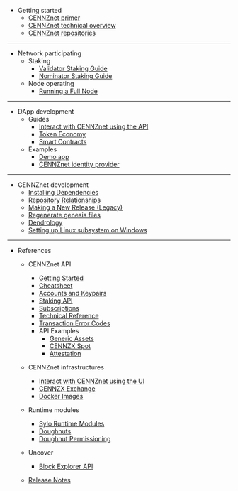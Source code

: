 - Getting started
    - [CENNZnet primer](Getting-started/CENNZnet-primer)
    - [CENNZnet technical overview](Getting-started/CENNZnet-technical-overview)
    - [CENNZnet repositories](Getting-started/CENNZnet-repos)
---
- Network participating
    - Staking
        - [Validator Staking Guide](Network-participating/Staking/Validator-Guide)
        - [Nominator Staking Guide](Network-participating/Staking/Nominator-Staking-Guide)
    - Node operating
        - [Running a Full Node](Network-participating/Node-operating/Running-a-Full-Node)
---
- DApp development
    - Guides
        - [Interact with CENNZnet using the API](Dapp-development/Guides/Interact-with-CENNZnet--using-the-API)
        - [Token Economy](Dapp-development/Guides/Token-Economy)
        - [Smart Contracts](Dapp-development/Guides/Using-Smart-Contracts-on-CENNZnet)
    - Examples
        - [Demo app](Dapp-development/Examples/Example-demo-app)
        - [CENNZnet identity provider](https://github.com/cennznet/cennznet-identity-provider)
---
- CENNZnet development
    - [Installing Dependencies](Guides/CENNZnet-development/Installing-Dependencies)
    - [Repository Relationships](Guides/CENNZnet-development/Repository-Relationships)
    - [Making a New Release (Legacy)](Guides/CENNZnet-development/Making-a-New-Release)
    - [Regenerate genesis files](Guides/CENNZnet-development/Regenerating-genesis-files-on-Release)
    - [Dendrology](Guides/CENNZnet-development/Dendrology)
    - [Setting up Linux subsystem on Windows](Guides/CENNZnet-development/Set-up-Linux-Sub-system-for-Windows)

---
- References
    - CENNZnet API
        - [Getting Started](References/CENNZnet-API/Getting-Started)
        - [Cheatsheet](References/CENNZnet-API/Cheatsheet)
        - [Accounts and Keypairs](References/CENNZnet-API/Accounts-and-Keypairs)
        - [Staking API](References/CENNZnet-API/Staking)
        - [Subscriptions](References/CENNZnet-API/Subscriptions)
        - [Technical Reference](References/CENNZnet-API/Technical-Reference)
        - [Transaction Error Codes](References/CENNZnet-API/Transaction-Error-Codes)
        - API Examples
            - [Generic Assets](References/CENNZnet-API/Examples/API-examples-Generic-Assets)
            - [CENNZX Spot](References/CENNZnet-API/Examples/API-examples-CENNZX-Spot)
            - [Attestation](References/CENNZnet-API/Examples/API-examples-Attestation)

    - CENNZnet infrastructures
        - [Interact with CENNZnet using the UI](Guides/CENNZnet-infrastructures/Exploring-the-CENNZnet-UI)
        - [CENNZX Exchange](Guides/CENNZnet-infrastructures/CENNZX-Exchange)
        - [Docker Images](https://hub.docker.com/r/cennznet/cennznet/tags)

    - Runtime modules
        - [Sylo Runtime Modules](References/Runtime-modules/Sylo-Runtime-Modules)
        - [Doughnuts](References/Runtime-modules/Doughnut)
        - [Doughnut Permissioning](References/Runtime-modules/Doughnut-Permissioning)

    - Uncover
        - [Block Explorer API](References/Uncover/UncoverAPI)

    - [Release Notes](References/Release-Notes)
